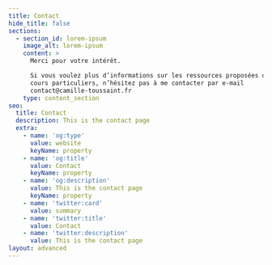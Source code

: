 ```yaml
---
title: Contact
hide_title: false
sections:
  - section_id: lorem-ipsum
    image_alt: lorem-ipsum
    content: >
      Merci pour votre intérêt.

      Si vous voulez plus d’informations sur les ressources proposées ou sur les
      cours particuliers, n’hésitez pas à me contacter par e-mail
      contact@camille-toussaint.fr
    type: content_section
seo:
  title: Contact
  description: This is the contact page
  extra:
    - name: 'og:type'
      value: website
      keyName: property
    - name: 'og:title'
      value: Contact
      keyName: property
    - name: 'og:description'
      value: This is the contact page
      keyName: property
    - name: 'twitter:card'
      value: summary
    - name: 'twitter:title'
      value: Contact
    - name: 'twitter:description'
      value: This is the contact page
layout: advanced
---
```

